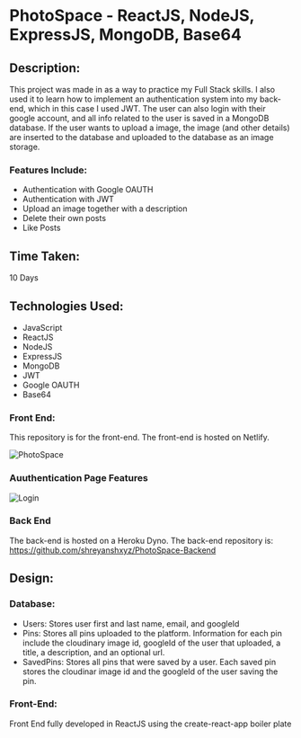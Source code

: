 # PhotoSpace - ReactJS, NodeJS, ExpressJS, MongoDB, Base64


## Description:

This project was made in as a way to practice my Full Stack skills.
I also used it to learn how to implement an authentication system into my
back-end, which in this case I used JWT. The user can also login
with their google account, and all info related to the user is
saved in a MongoDB database. If the user wants to upload a
image, the image (and other details) are inserted to the database
and uploaded to the database as an image storage.

### Features Include:
- Authentication with Google OAUTH
- Authentication with JWT
- Upload an image together with a description
- Delete their own posts
- Like Posts

## Time Taken:

10 Days

## Technologies Used:

- JavaScript
- ReactJS
- NodeJS
- ExpressJS
- MongoDB
- JWT
- Google OAUTH
- Base64

### Front End:

This repository is for the front-end. The front-end is hosted on Netlify.

![PhotoSpace](https://i.imgur.com/c1IQNAg.png?1)

### Auuthentication Page Features 

![Login](https://i.imgur.com/5WmlimP.png?2)

### Back End

The back-end is hosted on a Heroku Dyno. 
The back-end repository is: https://github.com/shreyanshxyz/PhotoSpace-Backend


## Design:

### Database:

- Users: Stores user first and last name, email, and googleId
- Pins: Stores all pins uploaded to the platform. Information for each pin include the cloudinary image id, googleId of the user that uploaded, a title, a description, and an optional url.
- SavedPins: Stores all pins that were saved by a user. Each saved pin stores the cloudinar image id and the googleId of the user saving the pin.


<!-- ### Server-Side:
Apollo Server: 
- Express server with a graphql enpoint:
  - Mutations and queries are sent to the front end and handled with Apollo-Client.
  - Sequelize ORM is used for database requests -->
  
### Front-End:

Front End fully developed in ReactJS using the create-react-app boiler plate
